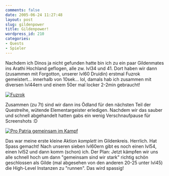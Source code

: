 ```yaml
---
comments: false
date: 2005-06-24 11:27:48
layout: post
slug: gildenpower
title: Gildenpower!
wordpress_id: 210
categories:
- Quests
- Spieler
---
```


Nachdem ich Dinos ja nicht gefunden hatte bin ich zu ein paar Gildenmates ins Arathi Hochland geflogen, alle zw. lvl34 und 41. Dort haben wir dann (zusammen mit Forgotton, unserer lvl60 Druidin) erstmal Fuzrok gemeistert... innerhalb von 10sek... lol, damals hab ich zusammen mit diversen lvl44ern und einem 50er mal locker 2-2min gebraucht!

[![Fuzrok](http://photos15.flickr.com/21243150_892633a709.jpg)](http://www.flickr.com/photos/walsweer/21243150/)

Zusammen (zu 7t) sind wir dann ins Ödland für den nächsten Teil der Questreihe, wütende Elementargeister erledigen. Nachdem wir das sauber und schnell abgehandelt hatten gabs ein wenig Verschnaufpause für Screenshots :D

[![Pro Patria gemeinsam im Kampf](http://photos15.flickr.com/21243159_ba57035b1b.jpg)](http://www.flickr.com/photos/walsweer/21243159/)

Das war meine erste kleine Aktion _komplett_ im Gildenkreis. Herrlich. Hat Spass gemacht! Nach unseren sieben lvl60ern gibt es noch einen lvl54, einen lvl52 und dann komm (schon) ich. Der Plan: Jetzt kämpfen wir uns alle schnell hoch um dann "gemeinsam sind wir stark" richtig schön geschlossen als Gilde (mal abgesehen von den anderen 20-25 unter lvl45) die High-Level Instanzen zu "runnen". Das wird spassig!
